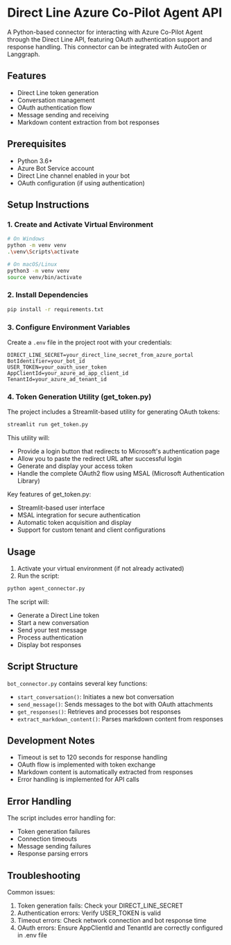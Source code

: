 # Direct Line Azure Co-Pilot Agent API 

A Python-based connector for interacting with Azure Co-Pilot Agent through the Direct Line API, featuring OAuth authentication support and response handling.
This connector can be integrated with AutoGen or Langgraph.

## Features
- Direct Line token generation
- Conversation management
- OAuth authentication flow
- Message sending and receiving
- Markdown content extraction from bot responses

## Prerequisites
- Python 3.6+
- Azure Bot Service account
- Direct Line channel enabled in your bot
- OAuth configuration (if using authentication)

## Setup Instructions

### 1. Create and Activate Virtual Environment
```bash
# On Windows
python -m venv venv
.\venv\Scripts\activate

# On macOS/Linux
python3 -m venv venv
source venv/bin/activate
```

### 2. Install Dependencies
```bash
pip install -r requirements.txt
```

### 3. Configure Environment Variables
Create a `.env` file in the project root with your credentials:

```dotenv
DIRECT_LINE_SECRET=your_direct_line_secret_from_azure_portal
BotIdentifier=your_bot_id
USER_TOKEN=your_oauth_user_token
AppClientId=your_azure_ad_app_client_id
TenantId=your_azure_ad_tenant_id
```

### 4. Token Generation Utility (get_token.py)
The project includes a Streamlit-based utility for generating OAuth tokens:

```bash
streamlit run get_token.py
```

This utility will:
- Provide a login button that redirects to Microsoft's authentication page
- Allow you to paste the redirect URL after successful login
- Generate and display your access token
- Handle the complete OAuth2 flow using MSAL (Microsoft Authentication Library)

Key features of get_token.py:
- Streamlit-based user interface
- MSAL integration for secure authentication
- Automatic token acquisition and display
- Support for custom tenant and client configurations

## Usage

1. Activate your virtual environment (if not already activated)
2. Run the script:
```bash
python agent_connector.py
```

The script will:
- Generate a Direct Line token
- Start a new conversation
- Send your test message
- Process authentication
- Display bot responses

## Script Structure

`bot_connector.py` contains several key functions:
- `start_conversation()`: Initiates a new bot conversation
- `send_message()`: Sends messages to the bot with OAuth attachments
- `get_responses()`: Retrieves and processes bot responses
- `extract_markdown_content()`: Parses markdown content from responses

## Development Notes
- Timeout is set to 120 seconds for response handling
- OAuth flow is implemented with token exchange
- Markdown content is automatically extracted from responses
- Error handling is implemented for API calls

## Error Handling
The script includes error handling for:
- Token generation failures
- Connection timeouts
- Message sending failures
- Response parsing errors

## Troubleshooting
Common issues:
1. Token generation fails: Check your DIRECT_LINE_SECRET
2. Authentication errors: Verify USER_TOKEN is valid
3. Timeout errors: Check network connection and bot response time
4. OAuth errors: Ensure AppClientId and TenantId are correctly configured in .env file
